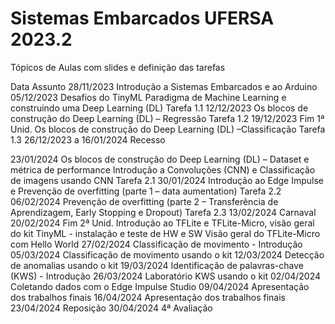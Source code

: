 # Sistemas Embarcados UFERSA 2023.2

Tópicos de Aulas com slides e definição das tarefas

Data	Assunto
28/11/2023	Introdução a Sistemas Embarcados e ao Arduino
05/12/2023	Desafios do TinyML
Paradigma de Machine Learning e construindo uma Deep Learning (DL)
Tarefa 1.1
12/12/2023	Os blocos de construção do Deep Learning (DL) – Regressão
Tarefa 1.2
19/12/2023
Fim 1ª Unid.	Os blocos de construção do Deep Learning (DL) –Classificação
Tarefa 1.3
26/12/2023 a 16/01/2024	
Recesso

23/01/2024	Os blocos de construção do Deep Learning (DL) – Dataset e métrica de performance
Introdução a Convoluções (CNN) e Classificação de imagens usando CNN
Tarefa 2.1
30/01/2024	Introdução ao Edge Impulse e Prevenção de overfitting (parte 1 – data aumentation)
Tarefa 2.2
06/02/2024	Prevenção de overfitting (parte 2 – Transferência de Aprendizagem, Early Stopping e Dropout)
Tarefa 2.3
13/02/2024	Carnaval
20/02/2024
Fim 2ª Unid.	Introdução ao TFLite e TFLite-Micro, visão geral do kit TinyML - instalação e teste de HW e SW 
Visão geral do TFLite-Micro com Hello World
27/02/2024	Classificação de movimento - Introdução
05/03/2024	Classificação de movimento usando o kit
12/03/2024	Detecção de anomalias usando o kit
19/03/2024	Identificação de palavras-chave (KWS) - Introdução
26/03/2024	Laboratório KWS usando o kit
02/04/2024	Coletando dados com o Edge Impulse Studio
09/04/2024	Apresentação dos trabalhos finais
16/04/2024	Apresentação dos trabalhos finais
23/04/2024	Reposição
30/04/2024	4ª Avaliação
